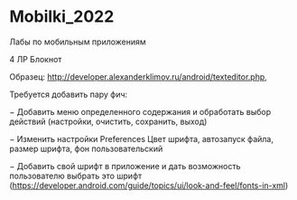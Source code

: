 # Mobilki_2022
Лабы по мобильным приложениям

4 ЛР Блокнот


Образец: http://developer.alexanderklimov.ru/android/texteditor.php,

Требуется добавить пару фич:

− Добавить меню определенного содержания и обработать выбор действий (настройки, очистить, сохранить, выход)

− Изменить настройки Preferences Цвет шрифта, автозапуск файла, размер шрифта, фон пользовательский

− Добавить свой шрифт в приложение и дать возможность пользователю выбрать
это шрифт (https://developer.android.com/guide/topics/ui/look-and-feel/fonts-in-xml)


